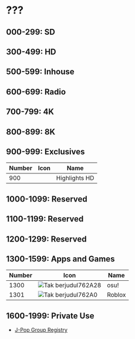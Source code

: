 # ???
## 000-299: SD
## 300-499: HD
## 500-599: Inhouse
## 600-699: Radio
## 700-799: 4K
## 800-899: 8K
## 900-999: Exclusives
Number | Icon | Name
-- | -- | --
900 | | Highlights HD
## 1000-1099: Reserved
## 1100-1199: Reserved
## 1200-1299: Reserved
## 1300-1599: Apps and Games
Number | Icon | Name
-- | -- | --
1300 | ![Tak berjudul762A28](https://github.com/user-attachments/assets/e1e4c86b-e67e-4a67-bcad-b619ad7f7155) | osu!
1301 | ![Tak berjudul762A0](https://github.com/user-attachments/assets/7935f28a-ab62-47a4-a36e-3e7432dabb27) | Roblox
## 1600-1999: Private Use
* [J-Pop Group Registry](https://github.com/TG635-alt126xA/ExtendedMaster113/blob/main/174.md#j-pop-group-registry)
